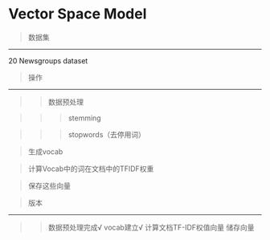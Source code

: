 Vector Space Model  
==== 

>数据集
------- 
20 Newsgroups dataset

>操作
------- 
>>数据预处理

>>>stemming

>>>stopwords（去停用词）

> 生成vocab

> 计算Vocab中的词在文档中的TFIDF权重

> 保存这些向量

>版本
------- 

>>数据预处理完成√
>>vocab建立√
>>计算文档TF-IDF权值向量
>>储存向量
